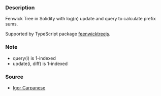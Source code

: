 ### Description

Fenwick Tree in Solidity with log(n) update and query to calculate prefix sums.

Supported by TypeScript package [feenwicktreejs](https://www.npmjs.com/package/fenwicktreejs).

### Note

- query(i) is 1-indexed
- update(i, diff) is 1-indexed

### Source

- [Igor Carpanese](https://medium.com/carpanese/a-visual-introduction-to-fenwick-tree-89b82cac5b3c)
